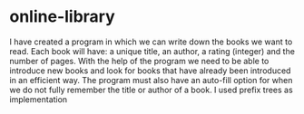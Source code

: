 # online-library
I have created a program in which we can write down the books we want to read. Each book will have: a unique title, an author, a rating (integer) and the number of pages. With the help of the program we need to be able to introduce new books and look for books that have already been introduced in an efficient way. The program must also have an auto-fill option for when we do not fully remember the title or author of a book. I used prefix trees as implementation
